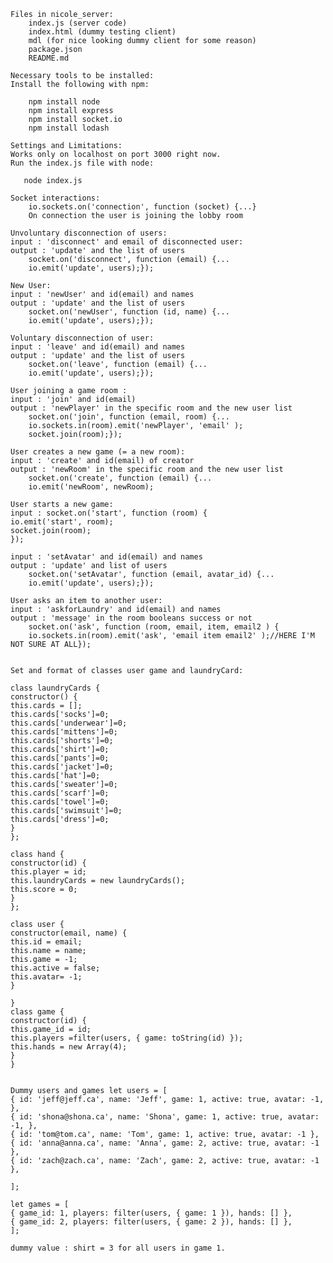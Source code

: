     Files in nicole_server:
        index.js (server code)
        index.html (dummy testing client)
        mdl (for nice looking dummy client for some reason)
        package.json 
        README.md
    
    Necessary tools to be installed: 
    Install the following with npm: 

        npm install node
        npm install express
        npm install socket.io
        npm install lodash
    
    Settings and Limitations:
    Works only on localhost on port 3000 right now. 
    Run the index.js file with node:
       
       node index.js
    
    Socket interactions:
        io.sockets.on('connection', function (socket) {...}
        On connection the user is joining the lobby room 
    
    Unvoluntary disconnection of users:
    input : 'disconnect' and email of disconnected user:
    output : 'update' and the list of users
        socket.on('disconnect', function (email) {...
        io.emit('update', users);});
    
    New User:
    input : 'newUser' and id(email) and names
    output : 'update' and the list of users
        socket.on('newUser', function (id, name) {...
        io.emit('update', users);});
    
    Voluntary disconnection of user: 
    input : 'leave' and id(email) and names
    output : 'update' and the list of users
        socket.on('leave', function (email) {...
        io.emit('update', users);});
    
    User joining a game room :
    input : 'join' and id(email)
    output : 'newPlayer' in the specific room and the new user list
        socket.on('join', function (email, room) {...
        io.sockets.in(room).emit('newPlayer', 'email' );
        socket.join(room);});
    
    User creates a new game (= a new room):
    input : 'create' and id(email) of creator
    output : 'newRoom' in the specific room and the new user list
        socket.on('create', function (email) {...
        io.emit('newRoom', newRoom);
        
    User starts a new game:
    input : socket.on('start', function (room) {
    io.emit('start', room);
    socket.join(room);
    });
    
    input : 'setAvatar' and id(email) and names
    output : 'update' and list of users
        socket.on('setAvatar', function (email, avatar_id) {...
        io.emit('update', users);});
    
    User asks an item to another user:
    input : 'askforLaundry' and id(email) and names
    output : 'message' in the room booleans success or not
        socket.on('ask', function (room, email, item, email2 ) {
        io.sockets.in(room).emit('ask', 'email item email2' );//HERE I'M NOT SURE AT ALL});


    Set and format of classes user game and laundryCard:
    
    class laundryCards {
    constructor() {
    this.cards = [];
    this.cards['socks']=0;
    this.cards['underwear']=0;
    this.cards['mittens']=0;
    this.cards['shorts']=0;
    this.cards['shirt']=0;
    this.cards['pants']=0;
    this.cards['jacket']=0;
    this.cards['hat']=0;
    this.cards['sweater']=0;
    this.cards['scarf']=0;
    this.cards['towel']=0;
    this.cards['swimsuit']=0;
    this.cards['dress']=0;
    }
    }; 
    
    class hand {
    constructor(id) {
    this.player = id;
    this.laundryCards = new laundryCards();
    this.score = 0;
    }
    };
    
    class user {
    constructor(email, name) {
    this.id = email;
    this.name = name;
    this.game = -1;
    this.active = false;
    this.avatar= -1;
    }
    
    }
    class game {
    constructor(id) {
    this.game_id = id;
    this.players =filter(users, { game: toString(id) });
    this.hands = new Array(4);
    }
    }
    
    
    Dummy users and games let users = [
    { id: 'jeff@jeff.ca', name: 'Jeff', game: 1, active: true, avatar: -1, },
    { id: 'shona@shona.ca', name: 'Shona', game: 1, active: true, avatar: -1, },
    { id: 'tom@tom.ca', name: 'Tom', game: 1, active: true, avatar: -1 },
    { id: 'anna@anna.ca', name: 'Anna', game: 2, active: true, avatar: -1 },
    { id: 'zach@zach.ca', name: 'Zach', game: 2, active: true, avatar: -1 },
    
    ];
    
    let games = [
    { game_id: 1, players: filter(users, { game: 1 }), hands: [] },
    { game_id: 2, players: filter(users, { game: 2 }), hands: [] },
    ];
    
    dummy value : shirt = 3 for all users in game 1.


